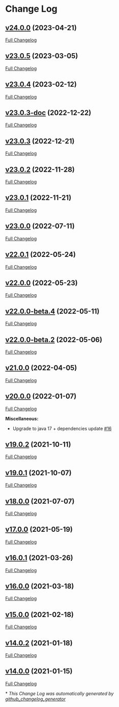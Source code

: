 # Change Log

## [v24.0.0](https://github.com/gisaia/ARLAS-permissions/tree/v24.0.0) (2023-04-21)

[Full Changelog](https://github.com/gisaia/ARLAS-permissions/compare/v23.0.5...v24.0.0)

## [v23.0.5](https://github.com/gisaia/ARLAS-permissions/tree/v23.0.5) (2023-03-05)

[Full Changelog](https://github.com/gisaia/ARLAS-permissions/compare/v23.0.4...v23.0.5)

## [v23.0.4](https://github.com/gisaia/ARLAS-permissions/tree/v23.0.4) (2023-02-12)

[Full Changelog](https://github.com/gisaia/ARLAS-permissions/compare/v23.0.3-doc...v23.0.4)

## [v23.0.3-doc](https://github.com/gisaia/ARLAS-permissions/tree/v23.0.3-doc) (2022-12-22)

[Full Changelog](https://github.com/gisaia/ARLAS-permissions/compare/v23.0.3...v23.0.3-doc)

## [v23.0.3](https://github.com/gisaia/ARLAS-permissions/tree/v23.0.3) (2022-12-21)

[Full Changelog](https://github.com/gisaia/ARLAS-permissions/compare/v23.0.2...v23.0.3)

## [v23.0.2](https://github.com/gisaia/ARLAS-permissions/tree/v23.0.2) (2022-11-28)

[Full Changelog](https://github.com/gisaia/ARLAS-permissions/compare/v23.0.1...v23.0.2)

## [v23.0.1](https://github.com/gisaia/ARLAS-permissions/tree/v23.0.1) (2022-11-21)

[Full Changelog](https://github.com/gisaia/ARLAS-permissions/compare/v23.0.0...v23.0.1)

## [v23.0.0](https://github.com/gisaia/ARLAS-permissions/tree/v23.0.0) (2022-07-11)

[Full Changelog](https://github.com/gisaia/ARLAS-permissions/compare/v22.0.1...v23.0.0)

## [v22.0.1](https://github.com/gisaia/ARLAS-permissions/tree/v22.0.1) (2022-05-24)

[Full Changelog](https://github.com/gisaia/ARLAS-permissions/compare/v22.0.0...v22.0.1)

## [v22.0.0](https://github.com/gisaia/ARLAS-permissions/tree/v22.0.0) (2022-05-23)

[Full Changelog](https://github.com/gisaia/ARLAS-permissions/compare/v22.0.0-beta.4...v22.0.0)

## [v22.0.0-beta.4](https://github.com/gisaia/ARLAS-permissions/tree/v22.0.0-beta.4) (2022-05-11)

[Full Changelog](https://github.com/gisaia/ARLAS-permissions/compare/v22.0.0-beta.2...v22.0.0-beta.4)

## [v22.0.0-beta.2](https://github.com/gisaia/ARLAS-permissions/tree/v22.0.0-beta.2) (2022-05-06)

[Full Changelog](https://github.com/gisaia/ARLAS-permissions/compare/v21.0.0...v22.0.0-beta.2)

## [v21.0.0](https://github.com/gisaia/ARLAS-permissions/tree/v21.0.0) (2022-04-05)

[Full Changelog](https://github.com/gisaia/ARLAS-permissions/compare/v20.0.0...v21.0.0)

## [v20.0.0](https://github.com/gisaia/ARLAS-permissions/tree/v20.0.0) (2022-01-07)

[Full Changelog](https://github.com/gisaia/ARLAS-permissions/compare/v19.0.2...v20.0.0)

**Miscellaneous:**

- Upgrade to java 17 + dependencies update [\#16](https://github.com/gisaia/ARLAS-permissions/issues/16)

## [v19.0.2](https://github.com/gisaia/ARLAS-permissions/tree/v19.0.2) (2021-10-11)

[Full Changelog](https://github.com/gisaia/ARLAS-permissions/compare/v19.0.1...v19.0.2)

## [v19.0.1](https://github.com/gisaia/ARLAS-permissions/tree/v19.0.1) (2021-10-07)

[Full Changelog](https://github.com/gisaia/ARLAS-permissions/compare/v18.0.0...v19.0.1)

## [v18.0.0](https://github.com/gisaia/ARLAS-permissions/tree/v18.0.0) (2021-07-07)

[Full Changelog](https://github.com/gisaia/ARLAS-permissions/compare/v17.0.0...v18.0.0)

## [v17.0.0](https://github.com/gisaia/ARLAS-permissions/tree/v17.0.0) (2021-05-19)

[Full Changelog](https://github.com/gisaia/ARLAS-permissions/compare/v16.0.1...v17.0.0)

## [v16.0.1](https://github.com/gisaia/ARLAS-permissions/tree/v16.0.1) (2021-03-26)

[Full Changelog](https://github.com/gisaia/ARLAS-permissions/compare/v16.0.0...v16.0.1)

## [v16.0.0](https://github.com/gisaia/ARLAS-permissions/tree/v16.0.0) (2021-03-18)

[Full Changelog](https://github.com/gisaia/ARLAS-permissions/compare/v15.0.0...v16.0.0)

## [v15.0.0](https://github.com/gisaia/ARLAS-permissions/tree/v15.0.0) (2021-02-18)

[Full Changelog](https://github.com/gisaia/ARLAS-permissions/compare/v14.0.2...v15.0.0)

## [v14.0.2](https://github.com/gisaia/ARLAS-permissions/tree/v14.0.2) (2021-01-18)

[Full Changelog](https://github.com/gisaia/ARLAS-permissions/compare/v14.0.0...v14.0.2)

## [v14.0.0](https://github.com/gisaia/ARLAS-permissions/tree/v14.0.0) (2021-01-15)

[Full Changelog](https://github.com/gisaia/ARLAS-permissions/compare/eb1a0e5f7a62589b1f1be466b75d821d66a55727...v14.0.0)



\* *This Change Log was automatically generated by [github_changelog_generator](https://github.com/skywinder/Github-Changelog-Generator)*